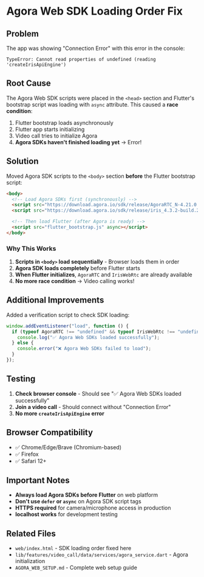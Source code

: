 # Agora Web SDK Loading Order Fix

## Problem

The app was showing "Connection Error" with this error in the console:

```
TypeError: Cannot read properties of undefined (reading 'createIrisApiEngine')
```

## Root Cause

The Agora Web SDK scripts were placed in the `<head>` section and Flutter's bootstrap script was loading with `async` attribute. This caused a **race condition**:

1. Flutter bootstrap loads asynchronously
2. Flutter app starts initializing
3. Video call tries to initialize Agora
4. **Agora SDKs haven't finished loading yet** → Error!

## Solution

Moved Agora SDK scripts to the `<body>` section **before** the Flutter bootstrap script:

```html
<body>
  <!-- Load Agora SDKs first (synchronously) -->
  <script src="https://download.agora.io/sdk/release/AgoraRTC_N-4.21.0.js"></script>
  <script src="https://download.agora.io/sdk/release/iris_4.3.2-build.2_DCG_Web_Video_Live.js"></script>

  <!-- Then load Flutter (after Agora is ready) -->
  <script src="flutter_bootstrap.js" async></script>
</body>
```

### Why This Works

1. **Scripts in `<body>` load sequentially** - Browser loads them in order
2. **Agora SDK loads completely** before Flutter starts
3. **When Flutter initializes**, `AgoraRTC` and `IrisWebRtc` are already available
4. **No more race condition** → Video calling works!

## Additional Improvements

Added a verification script to check SDK loading:

```javascript
window.addEventListener("load", function () {
  if (typeof AgoraRTC !== "undefined" && typeof IrisWebRtc !== "undefined") {
    console.log("✅ Agora Web SDKs loaded successfully");
  } else {
    console.error("❌ Agora Web SDKs failed to load");
  }
});
```

## Testing

1. **Check browser console** - Should see "✅ Agora Web SDKs loaded successfully"
2. **Join a video call** - Should connect without "Connection Error"
3. **No more `createIrisApiEngine` error**

## Browser Compatibility

- ✅ Chrome/Edge/Brave (Chromium-based)
- ✅ Firefox
- ✅ Safari 12+

## Important Notes

- **Always load Agora SDKs before Flutter** on web platform
- **Don't use `defer` or `async`** on Agora SDK script tags
- **HTTPS required** for camera/microphone access in production
- **localhost works** for development testing

## Related Files

- `web/index.html` - SDK loading order fixed here
- `lib/features/video_call/data/services/agora_service.dart` - Agora initialization
- `AGORA_WEB_SETUP.md` - Complete web setup guide
